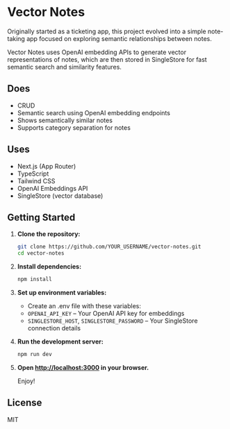 # Vector Notes
Originally started as a ticketing app, this project evolved into a simple note-taking app focused on exploring semantic relationships between notes. 

Vector Notes uses OpenAI embedding APIs to generate vector representations of notes, which are then stored in SingleStore for fast semantic search and similarity features.

## Does

- CRUD
- Semantic search using OpenAI embedding endpoints
- Shows semantically similar notes 
- Supports category separation for notes

## Uses

- Next.js (App Router)
- TypeScript
- Tailwind CSS
- OpenAI Embeddings API
- SingleStore (vector database)

## Getting Started

1. **Clone the repository:**
   ```sh
   git clone https://github.com/YOUR_USERNAME/vector-notes.git
   cd vector-notes
   ```

2. **Install dependencies:**
   ```sh
   npm install
   ```

3. **Set up environment variables:**
   - Create an .env file with these variables:
    - `OPENAI_API_KEY` – Your OpenAI API key for embeddings
    - `SINGLESTORE_HOST`, `SINGLESTORE_PASSWORD` – Your SingleStore connection details

4. **Run the development server:**
   ```sh
   npm run dev
   ```

5. **Open [http://localhost:3000](http://localhost:3000) in your browser.**

    Enjoy!

## License

MIT